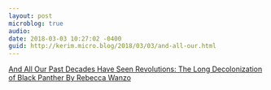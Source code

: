 ```yaml
---
layout: post
microblog: true
audio: 
date: 2018-03-03 10:27:02 -0400
guid: http://kerim.micro.blog/2018/03/03/and-all-our.html
---
```

[And All Our Past Decades Have Seen Revolutions: The Long Decolonization of Black Panther By Rebecca Wanzo](http://www.theblackscholar.org/past-decades-seen-revolutions-long-decolonization-black-panther-rebecca-wanzo/)
